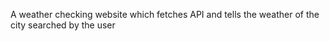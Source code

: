 A weather checking website which fetches API and tells the weather of the city searched by the user
